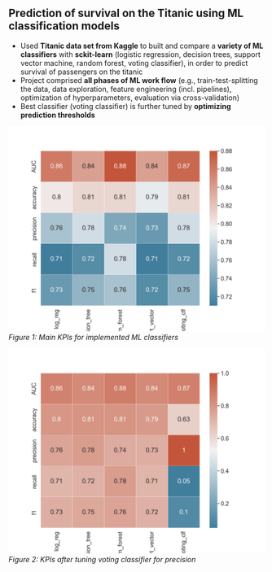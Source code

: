 ## Prediction of survival on the Titanic using ML classification models
- Used __Titanic data set from Kaggle__ to  built and compare a __variety of ML classifiers__ with __sckit-learn__ (logistic regression, decision trees, support vector machine, random forest, voting classifier), in order to predict survival of passengers on the titanic
- Project comprised __all phases of ML work flow__ (e.g., train-test-splitting the data, data exploration, feature engineering (incl. pipelines), optimization of hyperparameters, evaluation via cross-validation) 
- Best classifier (voting classifier) is further tuned by __optimizing prediction thresholds__  

<img src="https://github.com/piwi3/classification_with_titanic_data/blob/main/images/overview_ml_kpis_1.png" width="600"><br/>
_Figure 1: Main KPIs for implemented ML classifiers_

<img src="https://github.com/piwi3/classification_with_titanic_data/blob/main/images/overview_ml_kpis_2.png" width="600"><br/>
_Figure 2: KPIs after tuning voting classifier for precision_

